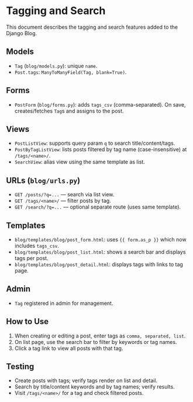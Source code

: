 # Tagging and Search

This document describes the tagging and search features added to the Django Blog.

## Models
- `Tag` (`blog/models.py`): unique `name`.
- `Post.tags`: `ManyToManyField(Tag, blank=True)`.

## Forms
- `PostForm` (`blog/forms.py`): adds `tags_csv` (comma-separated). On save, creates/fetches `Tag`s and assigns to the post.

## Views
- `PostListView`: supports query param `q` to search title/content/tags.
- `PostByTagListView`: lists posts filtered by tag name (case-insensitive) at `/tags/<name>/`.
- `SearchView`: alias view using the same template as list.

## URLs (`blog/urls.py`)
- `GET /posts/?q=...` — search via list view.
- `GET /tags/<name>/` — filter posts by tag.
- `GET /search/?q=...` — optional separate route (uses same template).

## Templates
- `blog/templates/blog/post_form.html`: uses `{{ form.as_p }}` which now includes `tags_csv`.
- `blog/templates/blog/post_list.html`: shows a search bar and displays tags per post.
- `blog/templates/blog/post_detail.html`: displays tags with links to tag page.

## Admin
- `Tag` registered in admin for management.

## How to Use
1. When creating or editing a post, enter tags as `comma, separated, list`.
2. On list page, use the search bar to filter by keywords or tag names.
3. Click a tag link to view all posts with that tag.

## Testing
- Create posts with tags; verify tags render on list and detail.
- Search by title/content keywords and by tag names; verify results.
- Visit `/tags/<name>/` for a tag and check filtered posts.

